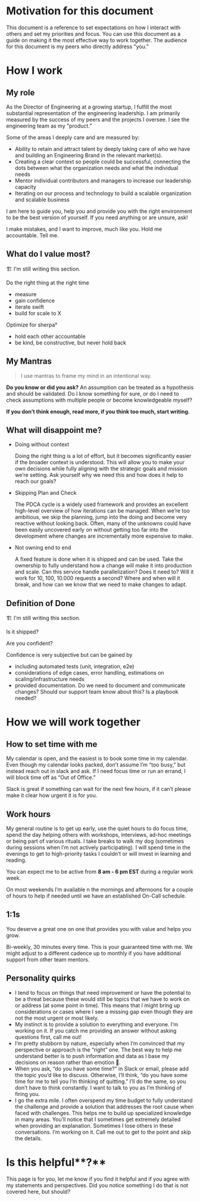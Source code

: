 # Motivation for this document

This document is a reference to set expectations on how I interact with others and set my priorities and focus. You can use this document as a guide on making it the most effective way to work together. The audience for this document is my peers who directly address "you.”

# How I work

## My role

As the Director of Engineering at a growing startup, I fulfill the most substantial representation of the engineering leadership. I am primarily measured by the success of my peers and the projects I oversee. I see the engineering team as my "product.”

Some of the areas I deeply care and are measured by:

* Ability to retain and attract talent by deeply taking care of who we have and building an Engineering Brand in the relevant market(s).
* Creating a clear context so people could be successful, connecting the dots between what the organization needs and what the individual needs
* Mentor individual contributors and managers to increase our leadership capacity
* Iterating on our process and technology to build a scalable organization and scalable business

I am here to guide you, help you and provide you with the right environment to be the best version of yourself. If you need anything or are unsure, ask!

I make mistakes, and I want to improve, much like you. Hold me accountable. Tell me.

## What do I value most?
🏗 I'm still writing this section.

Do the right thing at the right time

- measure
- gain confidence
- iterate swift
- build for scale to X

Optimize for sherpa°

- hold each other accountable
- be kind, be constructive, but never hold back

## My Mantras
> I use mantras to frame my mind in an intentional way.


**Do you know or did you ask?**
An assumption can be treated as a hypothesis and should be validated. Do I know something for sure, or do I need to check assumptions with multiple people or become knowledgeable myself?

**If you don’t think enough, read more, if you think too much, start writing.**

## What will disappoint me?

- Doing without context
    
    Doing the right thing is a lot of effort, but it becomes significantly easier if the broader context is understood. This will allow you to make your own decisions while fully aligning with the strategic goals and mission we’re setting. Ask yourself why we need this and how does it help to reach our goals?
    
- Skipping Plan and Check
    
    The PDCA cycle is a widely used framework and provides an excellent high-level overview of how iterations can be managed. When we’re too ambitious, we skip the planning, jump into the doing and become very reactive without looking back. Often, many of the unknowns could have been easily uncovered early on without getting too far into the development where changes are incrementally more expensive to make.
    
- Not owning end to end
    
    A fixed feature is done when it is shipped and can be used. Take the ownership to fully understand how a change will make it into production and scale. Can this service handle parallelization? Does it need to? Will it work for 10, 100, 10.000 requests a second? Where and when will it break, and how can we know that we need to make changes to adapt.
    

## Definition of Done
🏗 I'm still writing this section.

Is it shipped?

Are you confident?

Confidence is very subjective but can be gained by

- including automated tests (unit, integration, e2e)
- considerations of edge cases, error handling, estimations on scaling/infrastructure needs
- provided documentation. Do we need to document and communicate changes? Should our support team know about this? Is a playbook needed?

# How we will work together

## How to set time with me

My calendar is open, and the easiest is to book some time in my calendar. Even though my calendar looks packed, don’t assume I’m “too busy,” but instead reach out in slack and ask. If I need focus time or run an errand, I will block time off as “Out of Office.”

Slack is great if something can wait for the next few hours, if it can’t please make it clear how urgent it is for you.

## Work hours

My general routine is to get up early, use the quiet hours to do focus time, spend the day helping others with workshops, interviews, ad-hoc meetings or being part of various rituals. I take breaks to walk my dog (sometimes during sessions when I’m not actively participating). I will spend time in the evenings to get to high-priority tasks I couldn’t or will invest in learning and reading.

You can expect me to be active from **8 am - 6 pm EST** during a regular work week.

On most weekends I’m available n the mornings and afternoons for a couple of hours to help if needed until we have an established On-Call schedule. 

## **1:1s**

You deserve a great one on one that provides you with value and helps you grow. 

Bi-weekly, 30 minutes every time. This is your guaranteed time with me. We might adjust to a different cadence up to monthly if you have additional support from other team mentors.

## **Personality quirks**

- I tend to focus on things that need improvement or have the potential to be a threat because these would still be topics that we have to work on or address (at some point in time). This means that I might bring up considerations or cases where I see a missing gap even though they are not the most urgent or most likely.
- My instinct is to provide a solution to everything and everyone. I’m working on it. If you catch me providing an answer without asking questions first, call me out!
- I’m pretty stubborn by nature, especially when I’m convinced that my perspective or approach is the “right” one. The best way to help me understand better is to push information and data as I base my decisions on reason rather than emotion 🖖.
- When you ask, “do you have some time?” in Slack or email, please add the topic you’d like to discuss. Otherwise, I’ll think, “do you have some time for me to tell you I’m thinking of quitting.” I’ll do the same, so you don’t have to think constantly. I want to talk to you as I’m thinking of firing you.
- I go the extra mile. I often overspend my time budget to fully understand the challenge and provide a solution that addresses the root cause when faced with challenges. This helps me to build up specialized knowledge in many areas. You’ll notice that I sometimes get extremely detailed when providing an explanation. Sometimes I lose others in these conversations. I’m working on it. Call me out to get to the point and skip the details.

# Is this helpful**?**

This page is for you, let me know if you find it helpful and if you agree with my statements and perspectives. Did you notice something I do that is not covered here, but should?

